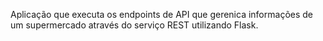 Aplicação que executa os endpoints de API que gerenica informações de um supermercado através do serviço REST utilizando Flask. 